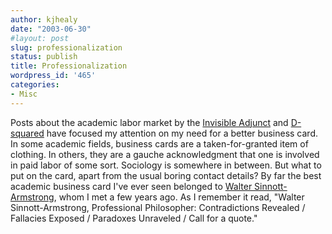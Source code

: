 ```yaml
---
author: kjhealy
date: "2003-06-30"
#layout: post
slug: professionalization
status: publish
title: Professionalization
wordpress_id: '465'
categories:
- Misc
---
```


Posts about the academic labor market by the [Invisible Adjunct](http://www.invisibleadjunct.com/ "Invisible Adjunct") and [D-squared](http://d-squareddigest.blogspot.com/2003_06_29_d-squareddigest_archive.html#105699484800973903) have focused my attention on my need for a better business card. In some academic fields, business cards are a taken-for-granted item of clothing. In others, they are a gauche acknowledgment that one is involved in paid labor of some sort. Sociology is somewhere in between. But what to put on the card, apart from the usual boring contact details? By far the best academic business card I've ever seen belonged to [Walter Sinnott-Armstrong](http://www.dartmouth.edu/~wsa/), whom I met a few years ago. As I remember it read, "Walter Sinnott-Armstrong, Professional Philosopher: Contradictions Revealed / Fallacies Exposed / Paradoxes Unraveled / Call for a quote."
